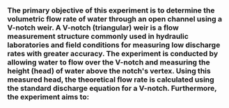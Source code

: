 ### The primary objective of this experiment is to determine the volumetric flow rate of water through an open channel using a V-notch weir. A V-notch (triangular) weir is a flow measurement structure commonly used in hydraulic laboratories and field conditions for measuring low discharge rates with greater accuracy. The experiment is conducted by allowing water to flow over the V-notch and measuring the height (head) of water above the notch's vertex. Using this measured head, the theoretical flow rate is calculated using the standard discharge equation for a V-notch. Furthermore, the experiment aims to:
